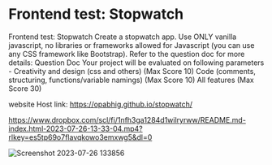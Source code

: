 # Frontend test: Stopwatch
Frontend test: Stopwatch
Create a stopwatch app. Use ONLY vanilla javascript, no libraries or frameworks allowed for Javascript (you can use any CSS framework like Bootstrap).
Refer to the question doc for more details:
Question Doc
Your project will be evaluated on following parameters -
Creativity and design (css and others) (Max Score 10)
Code (comments, structuring, functions/variable namings) (Max Score 10)
All features (Max Score 30)


website Host link:
https://opabhig.github.io/stopwatch/


https://www.dropbox.com/scl/fi/1nfh3ga1284d1wilryrww/README.md-index.html-2023-07-26-13-33-04.mp4?rlkey=es5tp69o7flavqkowo3emxwg5&dl=0

![Screenshot 2023-07-26 133856](https://github.com/OpAbhiG/Frontend-test-Stopwatch/assets/110295591/5f2ef3be-2400-4f32-a8b2-002a6bbdd31e)






